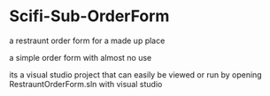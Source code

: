 # Scifi-Sub-OrderForm
a restraunt order form for a made up place 

a simple order form with almost no use

its a visual studio project that can easily be viewed or run by opening RestrauntOrderForm.sln with visual studio
